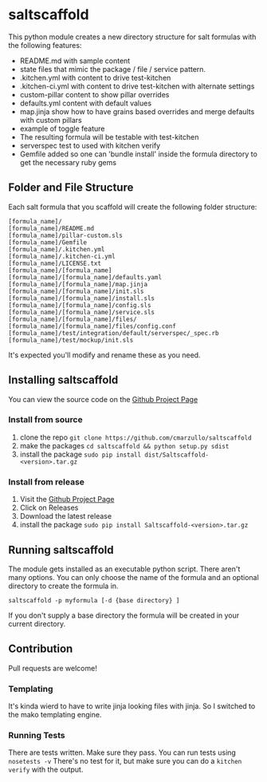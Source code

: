 # saltscaffold

This python module creates a new directory structure for salt formulas with the following features:

* README.md with sample content
* state files that mimic the package / file / service pattern.
* .kitchen.yml with content to drive test-kitchen
* .kitchen-ci.yml with content to drive test-kitchen with alternate settings
* custom-pillar content to show pillar overrides
* defaults.yml content with default values
* map.jinja show how to have grains based overrides and merge defaults with custom pillars
* example of toggle feature
* The resulting formula will be testable with test-kitchen
* serverspec test to used with kitchen verify
* Gemfile added so one can 'bundle install' inside the formula directory to get the necessary ruby gems

## Folder and File Structure
Each salt formula that you scaffold will create the following folder structure:
```
[formula_name]/
[formula_name]/README.md
[formula_name]/pillar-custom.sls
[formula_name]/Gemfile
[formula_name]/.kitchen.yml
[formula_name]/.kitchen-ci.yml
[formula_name]/LICENSE.txt
[formula_name]/[formula_name]
[formula_name]/[formula_name]/defaults.yaml
[formula_name]/[formula_name]/map.jinja
[formula_name]/[formula_name]/init.sls
[formula_name]/[formula_name]/install.sls
[formula_name]/[formula_name]/config.sls
[formula_name]/[formula_name]/service.sls
[formula_name]/[formula_name]/files/
[formula_name]/[formula_name]/files/config.conf
[formula_name]/test/integration/default/serverspec/_spec.rb
[formula_name]/test/mockup/init.sls
```
It's expected you'll modify and rename these as you need.

## Installing saltscaffold

You can view the source code on the [Github Project Page](https://github.com/cmarzullo/saltscaffold)

### Install from source

  1. clone the repo `git clone https://github.com/cmarzullo/saltscaffold`
  2. make the packages `cd saltscaffold && python setup.py sdist`
  3. install the package `sudo pip install dist/Saltscaffold-<version>.tar.gz`

### Install from release

  1. Visit the [Github Project Page](https://github.com/cmarzullo/saltscaffold)
  2. Click on Releases
  3. Download the latest release
  4. install the package `sudo pip install Saltscaffold-<version>.tar.gz`

## Running saltscaffold

The module gets installed as an executable python script. There aren't many options. You can only choose the name of the formula and an optional directory to create the formula in.

`saltscaffold -p myformula [-d {base directory} ]`

If you don't supply a base directory the formula will be created in your current directory.

## Contribution

Pull requests are welcome!

### Templating

It's kinda wierd to have to write jinja looking files with jinja. So I switched to the mako templating engine. 

### Running Tests

There are tests written. Make sure they pass. You can run tests using `nosetests -v`
There's no test for it, but make sure you can do a `kitchen verify`  with the output.
